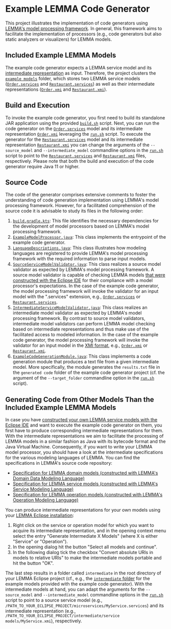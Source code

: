 # Example LEMMA Code Generator

This project illustrates the implementation of code generators using
[LEMMA's model processing framework](https://github.com/SeelabFhdo/lemma/tree/master/de.fhdo.lemma.model_processing).
In general, this framework aims to facilitate the implementation of processors (e.g., code generators but also static
analyzers or visualizers) for LEMMA models.

## Included Example LEMMA Models
The example code generator expects a LEMMA service model and its
[intermediate representation](https://github.com/SeelabFhdo/lemma/tree/master/de.fhdo.lemma.service.intermediate.metamodel/doc/build/html)
as input. Therefore, the project clusters the [`example models`](example%20models) folder, which stores two LEMMA
service models ([`Order.services`](example%20models/microservices/Order.services) and
[`Restaurant.services`](example%20models/microservices/Restaurant.services)) as well as their intermediate
representations ([`Order.xmi`](example%20models/intermediate/service%20models/Order.xmi) and
[`Restaurant.xmi`](example%20models/intermediate/service%20models/Restaurant.xmi)).

## Build and Execution
To invoke the example code generator, you first need to build its standalone JAR application using the provided
[`build.sh`](build.sh) script. Next, you can run the code generator on the 
[`Order.services`](example%20models/microservices/Order.services) model and its intermediate representation
[`Order.xmi`](example%20models/intermediate/service%20models/Order.xmi) leveraging the [`run.sh`](run.sh) script. To
execute the generator for the [`Restaurant.services`](example%20models/microservices/Restaurant.services) model and
its intermediate representation [`Restaurant.xmi`](example%20models/intermediate/service%20models/Restaurant.xmi) you
can change the arguments of the `--source_model` and `--intermediate_model` commandline options in the
[`run.sh`](run.sh) script to point to the [`Restaurant.services`](example%20models/microservices/Restaurant.services)
and [`Restaurant.xmi`](example%20models/intermediate/service%20models/Restaurant.xmi) files, respectively. Please note
that both the build and execution of the code generator require Java 11 or higher.

## Source Code
The code of the generator comprises extensive comments to foster the understanding of code generation implementation
using LEMMA's model processing framework. However, for a facilitated comprehension of the source code it is advisable to
study its files in the following order:
1. [`build.gradle.kts`](build.gradle.kts): This file identifies the necessary dependencies for the development of model
  processors based on LEMMA's model processing framework.
2. [`ExampleModelProcessor.java`](src/main/java/de/fhdo/lemma/examples/model_processing/ExampleModelProcessor.java):
  This class implements the entrypoint of the example code generator.
3. [`LanguageDescriptions.java`](src/main/java/de/fhdo/lemma/examples/model_processing/LanguageDescriptions.java): This
  class illustrates how modeling languages are registered to provide LEMMA's model processing framework with the
  required information to parse input models.
4. [`SourceServiceModelValidator.java`](src/main/java/de/fhdo/lemma/examples/model_processing/SourceServiceModelValidator.java):
  This class realizes a source model validator as expected by LEMMA's model processing framework. A source model
  validator is capable of checking LEMMA models
  [that were constructed with the Eclipse IDE](https://seelabfhdo.github.io/lemma-docs/getting-started/tour/index.html)
  for their compliance with a model processor's expectations. In the case of the example code generator, the model
  processing framework will invoke the validator for an input model with the ".services" extension, e.g.,
  [`Order.services`](example%20models/microservices/Order.services) or
  [`Restaurant.services`](example%20models/microservices/Restaurant.services).
5. [`IntermediateServiceModelValidator.java`](src/main/java/de/fhdo/lemma/examples/model_processing/IntermediateServiceModelValidator.java):
  This class realizes an intermediate model validator as expected by LEMMA's model processing framework. By contrast to
  source model validators, intermediate model validators can perform LEMMA model checking based on intermediate
  representations and thus make use of the facilitated access to modeled information. In the case of the example code
  generator, the model processing framework will invoke the validator for an input model in the
  [XMI format](https://www.omg.org/spec/XMI/2.5.1/About-XMI/), e.g.,
  [`Order.xmi`](example%20models/intermediate/service%20models/Order.xmi) or
  [`Restaurant.xmi`](example%20models/intermediate/service%20models/Restaurant.xmi).
6. [`ExampleCodeGenerationModule.java`](src/main/java/de/fhdo/lemma/examples/model_processing/ExampleCodeGenerationModule.java):
  This class implements a code generation module that produces a text file from a given intermediate model. More
  specifically, the module generates the `results.txt` file in the `generated code` folder of the example code generator
  project (cf. the argument of the `--target_folder` commandline option in the [`run.sh`](run.sh) script).

## Generating Code from Other Models Than the Included Example LEMMA Models
In case you have [constructed your own LEMMA service models with the Eclipse IDE](https://seelabfhdo.github.io/lemma-docs/getting-started/tour/index.html)
and want to execute the example code generator on them, you first have to produce corresponding intermediate
representations for them. With the intermediate representations we aim to facilitate the processing of LEMMA models in a
similar fashion as Java with its bytecode format and the Java Virtual Machine. Consequently, if you want to write your
LEMMA model processor, you should have a look at the intermediate specifications for the various modeling languages of
LEMMA. You can find the specifications in LEMMA's source code repository:
- [Specification for LEMMA domain models (constructed with LEMMA's Domain Data Modeling Language)](https://github.com/SeelabFhdo/lemma/tree/master/de.fhdo.lemma.data.intermediate.metamodel/doc/build/html)
- [Specification for LEMMA service models (constructed with LEMMA's Service Modeling Language)](https://github.com/SeelabFhdo/lemma/tree/master/de.fhdo.lemma.service.intermediate.metamodel/doc/build/html)
- [Specification for LEMMA operation models (constructed with LEMMA's Operation Modeling Language)](https://github.com/SeelabFhdo/lemma/tree/master/de.fhdo.lemma.operation.intermediate.metamodel/doc/build/html)

You can produce intermediate representations for your own models using your
[LEMMA Eclipse installation](https://seelabfhdo.github.io/lemma-docs/getting-started/index.html):
1. Right click on the service or operation model for which you want to acquire its intermediate representation, and in
  the opening context menu select the entry "Generate Intermediate X Models" (where X is either "Service" or
  "Operation").
2. In the opening dialog hit the button "Select all models and continue".
3. In the following dialog tick the checkbox "Convert absolute URIs in models to relative URIs" to make the intermediate
  models portable and hit the button "OK".

The last step results in a folder called `intermediate` in the root directory of your LEMMA Eclipse project (cf., e.g.,
the [`intermediate` folder](example%20models/intermediate) for the example models provided with the example code
generator). With the intermediate models at hand, you can adapt the arguments for the `--source_model` and
`--intermediate_model` commandline options in the [`run.sh`](run.sh) script to point to a source service model (e.g.,
`/PATH_TO_YOUR_ECLIPSE_PROJECT/microservices/MyService.services`) and its intermediate representation (e.g.,
`/PATH_TO_YOUR_ECLIPSE_PROJECT/intermediate/service models/MyService.xmi`), respectively.